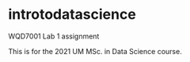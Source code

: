 # introtodatascience

WQD7001 Lab 1 assignment

This is for the 2021 UM MSc. in Data Science course.
